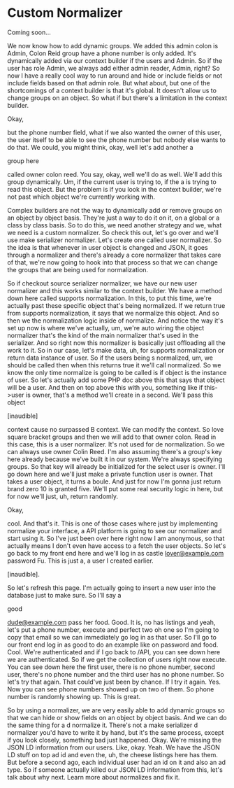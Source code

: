 # Custom Normalizer

Coming soon...

We now know how to add dynamic groups. We added this admin colon is Admin, Colon Reid
group have a phone number is only added. It's dynamically added via our context
builder if the users and Admin. So if the user has role Admin, we always add either
admin reader, Admin, right? So now I have a really cool way to run around and hide or
include fields or not include fields based on that admin role. But what about, but
one of the shortcomings of a context builder is that it's global. It doesn't allow us
to change groups on an object. So what if but there's a limitation in the context
builder.

Okay,

but the phone number field, what if we also wanted the owner of this user, the user
itself to be able to see the phone number but nobody else wants to do that. We could,
you might think, okay, well let's add another a

group here

called owner colon reed. You say, okay, well we'll do as well. We'll add this group
dynamically. Um, if the current user is trying to, if the a is trying to read this
object. But the problem is if you look in the context builder, we're not past which
object we're currently working with.

Complex builders are not the way to dynamically add or remove groups on an object by
object basis. They're just a way to do it on it, on a global or a class by class
basis. So to do this, we need another strategy and we, what we need is a custom
normalizer. So check this out, let's go over and we'll use make serializer
normalizer. Let's create one called user normalizer. So the idea is that whenever in
user object is changed and JSON, it goes through a normalizer and there's already a
core normalizer that takes care of that, we're now going to hook into that process so
that we can change the groups that are being used for normalization.

So if checkout source serializer normalizer, we have our new user normalizer and this
works similar to the context builder. We have a method down here called supports
normalization. In this, to put this time, we're actually past these specific object
that's being normalized. If we return true from supports normalization, it says that
we normalize this object. And so then we the normalization logic inside of normalize.
And notice the way it's set up now is where we've actually, um, we're auto wiring the
object normalizer that's the kind of the main normalizer that's used in the
serializer. And so right now this normalizer is basically just offloading all the
work to it. So in our case, let's make data, uh, for supports normalization or return
data instance of user. So if the users being s normalized, um, we should be called
then when this returns true it we'll call normalized. So we know the only time
normalize is going to be called is if object is the instance of user. So let's
actually add some PHP doc above this that says that object will be a user. And then
on top above this with you, something like if this->user is owner, that's a method
we'll create in a second. We'll pass this object

[inaudible]

context cause no surpassed B context. We can modify the context. So love square
bracket groups and then we will add to that owner colon. Read in this case, this is a
user normalizer. It's not used for de normalization. So we can always use owner Colin
Reed. I'm also assuming there's a group's key here already because we've built it in
our system. We're always specifying groups. So that key will already be initialized
for the select user is owner. I'll go down here and we'll just make a private
function user is owner. That takes a user object, it turns a boule. And just for now
I'm gonna just return brand zero 10 is granted five. We'll put some real security
logic in here, but for now we'll just, uh, return randomly.

Okay,

cool. And that's it. This is one of those cases where just by implementing normalize
your interface, a API platform is going to see our normalizer and start using it. So
I've just been over here right now I am anonymous, so that actually means I don't
even have access to a fetch the user objects. So let's go back to my front end here
and we'll log in as castle lover@example.com password Fu. This is just a, a user I
created earlier.

[inaudible].

So let's refresh this page. I'm actually going to insert a new user into the database
just to make sure. So I'll say a

good

dude@example.com pass her food. Good. It is, no has listings and yeah, let's put a
phone number, execute and perfect two oh one so I'm going to copy that email so we
can immediately go log in as that user. So I'll go to our front end log in as good to
do an example like on password and food. Cool. We're authenticated and if I go back
to /API, you can see down here we are authenticated. So if we get the collection of
users right now execute. You can see down here the first user, there is no phone
number, second user, there's no phone number and the third user has no phone number.
So let's try that again. That could've just been by chance. If I try it again. Yes.
Now you can see phone numbers showed up on two of them. So phone number is randomly
showing up. This is great.

So by using a normalizer, we are very easily able to add dynamic groups so that we
can hide or show fields on an object by object basis. And we can do the same thing
for a d normalize it. There's not a make serializer d normalizer you'd have to write
it by hand, but it's the same process, except if you look closely, something bad just
happened. Okay. We're missing the JSON LD information from our users. Like, okay.
Yeah. We have the JSON LD stuff on top ad id and even the, uh, the cheese listings
here has them. But before a second ago, each individual user had an id on it and also
an ad type. So if someone actually killed our JSON LD information from this, let's
talk about why next. Learn more about normalizes and fix it.